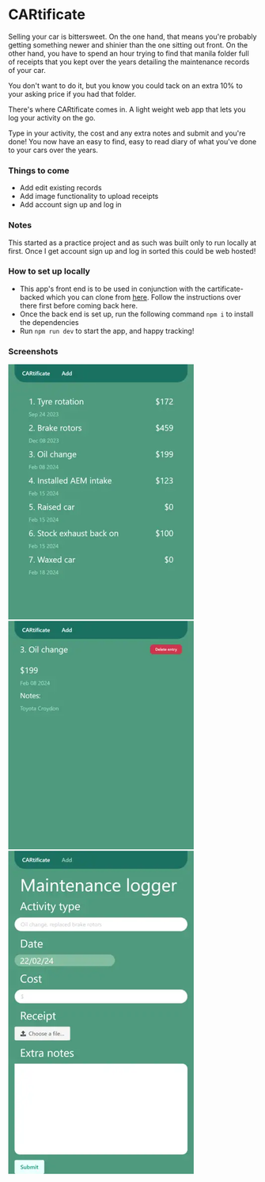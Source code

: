 # CARtificate

Selling your car is bittersweet. On the one hand, that means you're probably getting something newer and shinier than the one sitting out front. On the other hand, you have to spend an hour trying to find that manila folder full of receipts that you kept over the years detailing the maintenance records of your car.

You don't want to do it, but you know you could tack on an extra 10% to your asking price if you had that folder.

There's where CARtificate comes in. A light weight web app that lets you log your activity on the go.

Type in your activity, the cost and any extra notes and submit and you're done! You now have an easy to find, easy to read diary of what you've done to your cars over the years.

### Things to come

- Add edit existing records
- Add image functionality to upload receipts
- Add account sign up and log in

### Notes
This started as a practice project and as such was built only to run locally at first. Once I get account sign up and log in sorted this could be web hosted!

### How to set up locally

- This app's front end is to be used in conjunction with the cartificate-backed which you can clone from [here](https://github.com/NeggFriedRice/cartificate-backend). Follow the instructions over there first before coming back here.
- Once the back end is set up, run the following command `npm i` to install the dependencies
- Run `npm run dev` to start the app, and happy tracking!

### Screenshots

![Screen1](./src/assets/homepage.png)
![Screen2](./src/assets/update-info.png)
![Screen3](./src/assets/update-add.png)



